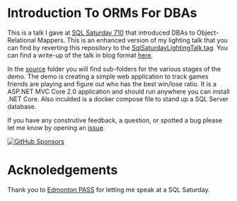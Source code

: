# Introduction To ORMs For DBAs

This is a talk I gave at [SQL Saturday 710](http://www.sqlsaturday.com/710/eventhome.aspx) that introduced DBAs to Object-Relational Mappers.  This is an enhanced version of my lighting talk that you can find by reverting this repository to the [SqlSaturdayLightingTalk tag](https://github.com/saturdaymp/IntroductionToORMForDBAs/tree/SqlSaturdayLightingTalk).  You can find a write-up of the talk in blog format [here](https://nftb.saturdaymp.com/tag/introduction-to-orms-for-dbas/).

In the [source](Source) folder you will find sub-folders for the various stages of the demo.  The demo is creating a simple web application to track games friends are playing and figure out who has the best win/lose ratio.  It is a ASP.NET MVC Core 2.0 application and should run anywhere you can install .NET Core.  Also inculded is a docker compose file to stand up a SQL Server database.

If you have any construtive feedback, a question, or spotted a bug please let me know by opening an [issue](https://github.com/saturdaymp/IntroductionToORMForDBAs/issues).

[![GitHub Sponsors](https://img.shields.io/github/sponsors/saturdaymp?label=Sponsors&logo=githubsponsors&labelColor=3C444C)](https://github.com/sponsors/saturdaymp)

# Acknoledgements
Thank you to [Edmonton PASS](http://edmpass.pass.org/) for letting me speak at a SQL Saturday.
